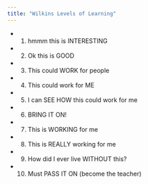 ```yaml
---
title: "Wilkins Levels of Learning"
---
```


- 1. hmmm this is INTERESTING<span id='DQMM51pxe'/>
- 2. Ok this is GOOD<span id='J7w2YRXld'/>
- 3. This could WORK for people<span id='Jxw6wh8_X'/>
- 4. This could work for ME<span id='04-ES1yWM'/>
- 5. I can SEE HOW this could work for me<span id='66UzKo4cZ'/>
- 6. BRING IT ON!<span id='r9Y1_w-g8'/>
- 7. This is WORKING for me<span id='SqiSipCFb'/>
- 8. This is REALLY working for me<span id='EexAjIIFC'/>
- 9. How did I ever live WITHOUT this?<span id='SFbosh8Up'/>
- 10. Must PASS IT ON (become the teacher)<span id='ueZU_4uVs'/>
